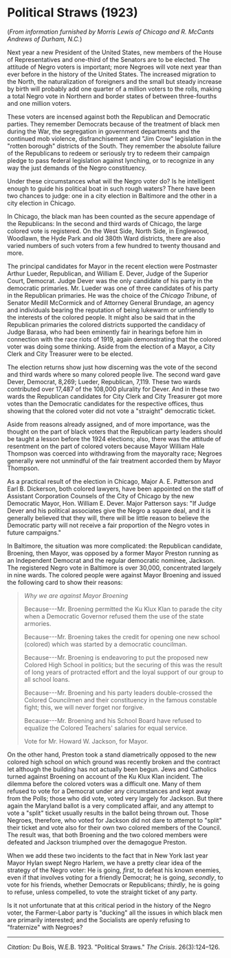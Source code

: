 <!--
title:   Political Straws
author:  Du Bois, W.E.B.
journal: The Crisis
year:    1923
volume:  26
issue:   3
pages:   124-126
-->

# Political Straws (1923)

(*From information furnished by Morris Lewis of Chicago and R. McCants Andrews of Durham, N.C.*) 

Next year a new President of the 
United States, new members of the House of Representatives and one-third of the Senators are to be elected. The attitude of Negro voters is important; more Negroes will vote next year than ever before in the history of the United States. The increased migration to the North, the naturalization of foreigners and the small but steady increase by birth will probably add one quarter of a million voters to the rolls, making a total Negro vote in Northern and border states of between three-fourths and one million voters. 

These voters are incensed against both the Republican and Democratic parties. They remember Democrats because of the treatment of black men during the War, the 
segregation in government departments and the continued mob violence, disfranchisement and "Jim Crow" legislation in the "rotten borough" districts of the South. They remember the absolute failure of the Republicans to redeem or seriously try to redeem their campaign pledge to pass federal legislation against lynching, or to recognize in any way the just demands of the Negro constituency. 

Under these circumstances what will the Negro voter do? Is he intelligent enough to guide his political boat in such rough waters? There have been two chances to judge: one in a city election in Baltimore and the other in a city election in Chicago. 

In Chicago, the black man has been counted as the secure appendage of the Republicans: In the second and third wards of Chicago, the large colored vote is registered. 
On the West Side, North Side, in Englewood, Woodlawn, the Hyde Park and old 380th Ward districts, there are also varied numbers of such voters from a few hundred to twenty thousand and more. 

The principal candidates for Mayor in the recent election were Postmaster Arthur Lueder, Republican, and William E. Dever, Judge of the Superior Court, Democrat. Judge Dever was the only candidate of his party in the democratic primaries. Mr. Lueder was one of three candidates of his party in the Republican primaries. He was the choice of the *Chicago Tribune*, of Senator Medill McCormick and of Attorney General Brundage, an agency and individuals bearing the reputation of being lukewarm or unfriendly to the interests of the colored people. It might also be said that in the Republican primaries the colored districts supported the candidacy of Judge Barasa, who had been eminently fair in hearings before him in connection with the race riots of 1919, again demonstrating that the colored voter was doing some thinking. Aside from the election of a Mayor, a City Clerk and City Treasurer were to be elected. 

The election returns show just how discerning was the vote of the second and third wards where so many colored people live. The second ward gave Dever, Democrat, 8,269; Lueder, Republican, 7,119. These two wards contributed over 17,487 of the 108,000 plurality for Dever. And in these two wards the Republican candidates for City Clerk and City Treasurer got more votes than the Democratic candidates for the respective offices, thus showing that the colored voter did not vote a "straight" democratic ticket. 

Aside from reasons already assigned, and of more importance, was the thought on the part of black voters that the Republican party leaders should be taught a lesson before the 1924 elections; also, there was the attitude of resentment on the part of colored voters because Mayor William Hale Thompson was coerced into withdrawing from the mayoralty race; Negroes generally were not unmindful of the fair treatment accorded them by Mayor Thompson. 

As a practical result of the election in Chicago, Major A. E. Patterson and Earl B. Dickerson, both colored lawyers, have been appointed on the staff of Assistant Corporation Counsels of the City of Chicago by the new Democratic Mayor, Hon. William E. 
Dever. Major Patterson says: "If Judge Dever and his political associates give the Negro a square deal, and it is generally believed that they will, there will be little reason to believe the Democratic party will not receive a fair proportion of the Negro votes in future campaigns." 

In Baltimore, the situation was more complicated: the Republican candidate, Broening, then Mayor, was opposed by a former Mayor Preston running as an Independent Democrat and the regular democratic nominee, Jackson. The registered Negro vote in Baltimore is over 30,000, concentrated largely in nine wards. The colored people were against Mayor Broening and issued the following card to show their reasons: 

> *Why we are against Mayor Broening*<p>Because---Mr. Broening permitted the Ku Klux Klan to parade the city when a Democratic Governor refused them the use of the state armories. <p> Because---Mr. Broening takes the credit for opening one new school (colored) which was started by a democratic councilman. <p> Because---Mr. Broening is endeavoring to put the proposed new Colored High School in politics; but the securing of this was the result of long years of protracted effort and the loyal support of our group to all school loans. <p> Because---Mr. Broening and his party leaders double-crossed the Colored Councilmen and their constituency in the famous constable fight; this, we will never forget nor forgive. <p> Because---Mr. Broening and his School Board have refused to equalize the Colored Teachers' salaries for equal service. <p>Vote for Mr. Howard W. Jackson, for Mayor.

On the other hand, Preston took a stand diametrically opposed to the new colored high school on which ground was recently broken and the contract let although the building has not actually been begun. Jews and Catholics turned against Broening on account of the Ku Klux Klan incident. The dilemma before the colored voters was a difficult one. Many of them refused to vote for a Democrat under any circumstances and kept away from the Polls; those who did vote, voted very largely for Jackson. But there again the Maryland ballot is a very complicated affair, and any attempt to vote a "split" ticket usually results in the ballot being thrown out. Those Negroes, therefore, who voted for Jackson did not dare to attempt to "split" their ticket and vote also for their own two colored members of the Council. The result was, that both Broening and the two colored members were defeated and Jackson triumphed over the demagogue Preston. 

When we add these two incidents to the fact that in New York last year Mayor Hylan swept Negro Harlem, we have a pretty clear idea of the strategy of the Negro voter: He is going, *first*, to defeat his 
known enemies, even if that involves voting for a friendly Democrat; he is going, *secondly*, to vote for his friends, whether Democrats or Republicans; *thirdly*, he is going to refuse, unless compelled, to vote the straight ticket of any party. 

Is it not unfortunate that at this critical period in the history of the Negro voter, the Farmer-Labor party is "ducking" all the issues in which black men are primarily interested; and the Socialists are openly refusing to "fraternize" with Negroes? 

______________
*Citation:* Du Bois, W.E.B. 1923. "Political Straws." *The Crisis*. 26(3):124&ndash;126.